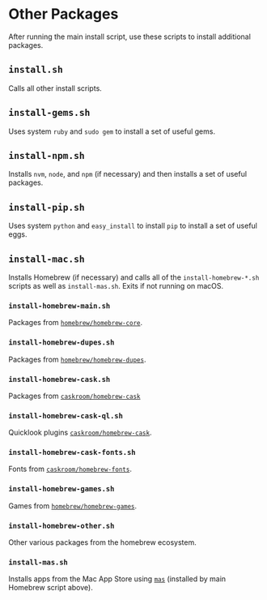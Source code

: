 # Other Packages

After running the main install script, use these scripts to install additional
packages.

## `install.sh`

Calls all other install scripts.

## `install-gems.sh`

Uses system `ruby` and `sudo gem` to install a set of useful gems.

## `install-npm.sh`

Installs `nvm`, `node`, and `npm` (if necessary) and then installs a set of
useful packages.

## `install-pip.sh`

Uses system `python` and `easy_install` to install `pip` to install a set of
useful eggs.

## `install-mac.sh`

Installs Homebrew (if necessary) and calls all of the `install-homebrew-*.sh`
scripts as well as `install-mas.sh`. Exits if not running on macOS.

### `install-homebrew-main.sh`

Packages from [`homebrew/homebrew-core`][hbc].

### `install-homebrew-dupes.sh`

Packages from [`homebrew/homebrew-dupes`][hbd].

### `install-homebrew-cask.sh`

Packages from [`caskroom/homebrew-cask`][caskroom]

### `install-homebrew-cask-ql.sh`

Quicklook plugins [`caskroom/homebrew-cask`][caskroom].

### `install-homebrew-cask-fonts.sh`

Fonts from [`caskroom/homebrew-fonts`][hbf].

### `install-homebrew-games.sh`

Games from [`homebrew/homebrew-games`][hbg].

### `install-homebrew-other.sh`

Other various packages from the homebrew ecosystem.

### `install-mas.sh`

Installs apps from the Mac App Store using [`mas`] (installed by main Homebrew
script above).


[hbc]: https://github.com/homebrew/homebrew-core "homebrew/homebrew-core"
[hbd]: https://github.com/homebrew/homebrew-dupes "homebrew/homebrew-dupes"
[caskroom]: https://github.com/caskroom/homebrew-cask "caskroom/homebrew-cask"
[hbf]: https://github.com/caskroom/homebrew-fonts "caskroom/homebrew-fonts"
[hbg]: https://github.com/homebrew/homebrew-games "homebrew/homebrew-games"
[`mas`]: https://github.com/argon/mas "Mac App Store CLI"
